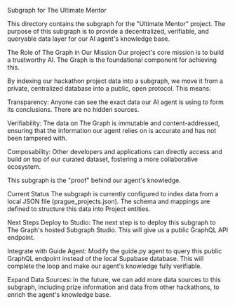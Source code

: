 Subgraph for The Ultimate Mentor

This directory contains the subgraph for the "Ultimate Mentor" project. The purpose of this subgraph is to provide a decentralized, verifiable, and queryable data layer for our AI agent's knowledge base.

The Role of The Graph in Our Mission
Our project's core mission is to build a trustworthy AI. The Graph is the foundational component for achieving this.

By indexing our hackathon project data into a subgraph, we move it from a private, centralized database into a public, open protocol. This means:

Transparency: Anyone can see the exact data our AI agent is using to form its conclusions. There are no hidden sources.

Verifiability: The data on The Graph is immutable and content-addressed, ensuring that the information our agent relies on is accurate and has not been tampered with.

Composability: Other developers and applications can directly access and build on top of our curated dataset, fostering a more collaborative ecosystem.

This subgraph is the "proof" behind our agent's knowledge.

Current Status
The subgraph is currently configured to index data from a local JSON file (prague_projects.json). The schema and mappings are defined to structure this data into Project entities.

Next Steps
Deploy to Studio: The next step is to deploy this subgraph to The Graph's hosted Subgraph Studio. This will give us a public GraphQL API endpoint.

Integrate with Guide Agent: Modify the guide.py agent to query this public GraphQL endpoint instead of the local Supabase database. This will complete the loop and make our agent's knowledge fully verifiable.

Expand Data Sources: In the future, we can add more data sources to this subgraph, including prize information and data from other hackathons, to enrich the agent's knowledge base.